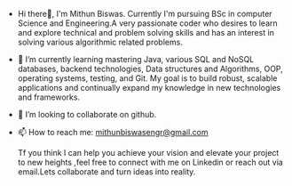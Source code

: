 - Hi there👋,   I'm Mithun Biswas.
  Currently  I'm pursuing BSc in computer Science and Engineering.A very passionate coder  who desires to learn and explore technical and problem solving skills and has an interest in solving various algorithmic related problems.
- 🌱 I’m currently learning  mastering Java, various SQL and NoSQL databases, backend technologies, Data structures and Algorithms, OOP, operating systems, testing, and Git. My goal is to build robust, scalable applications and continually expand my knowledge in new technologies and frameworks.
- 💞️ I’m looking to collaborate on github.
- 📫 How to reach me:
   mithunbiswasengr@gmail.com
  
  Tf you think I can help you achieve your vision and elevate your project to new heights ,feel free to connect with me on Linkedin or reach out via email.Lets collaborate and turn ideas into reality.
  
